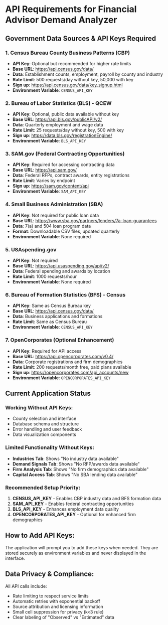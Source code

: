 # API Requirements for Financial Advisor Demand Analyzer

## Government Data Sources & API Keys Required

### 1. Census Bureau County Business Patterns (CBP)
- **API Key**: Optional but recommended for higher rate limits
- **Base URL**: https://api.census.gov/data/
- **Data**: Establishment counts, employment, payroll by county and industry
- **Rate Limit**: 500 requests/day without key, 50,000 with key
- **Sign up**: https://api.census.gov/data/key_signup.html
- **Environment Variable**: `CENSUS_API_KEY`

### 2. Bureau of Labor Statistics (BLS) - QCEW
- **API Key**: Optional, public data available without key
- **Base URL**: https://api.bls.gov/publicAPI/v2/
- **Data**: Quarterly employment and wage data
- **Rate Limit**: 25 requests/day without key, 500 with key
- **Sign up**: https://data.bls.gov/registrationEngine/
- **Environment Variable**: `BLS_API_KEY`

### 3. SAM.gov (Federal Contracting Opportunities)
- **API Key**: Required for accessing contracting data
- **Base URL**: https://api.sam.gov/
- **Data**: Federal RFPs, contract awards, entity registrations
- **Rate Limit**: Varies by endpoint
- **Sign up**: https://sam.gov/content/api
- **Environment Variable**: `SAM_API_KEY`

### 4. Small Business Administration (SBA)
- **API Key**: Not required for public loan data
- **Base URL**: https://www.sba.gov/partners/lenders/7a-loan-guarantees
- **Data**: 7(a) and 504 loan program data
- **Format**: Downloadable CSV files, updated quarterly
- **Environment Variable**: None required

### 5. USAspending.gov
- **API Key**: Not required
- **Base URL**: https://api.usaspending.gov/api/v2/
- **Data**: Federal spending and awards by location
- **Rate Limit**: 1000 requests/hour
- **Environment Variable**: None required

### 6. Bureau of Formation Statistics (BFS) - Census
- **API Key**: Same as Census Bureau key
- **Base URL**: https://api.census.gov/data/
- **Data**: Business applications and formations
- **Rate Limit**: Same as Census Bureau
- **Environment Variable**: `CENSUS_API_KEY`

### 7. OpenCorporates (Optional Enhancement)
- **API Key**: Required for API access
- **Base URL**: https://api.opencorporates.com/v0.4/
- **Data**: Corporate registrations and firm demographics
- **Rate Limit**: 200 requests/month free, paid plans available
- **Sign up**: https://opencorporates.com/api_accounts/new
- **Environment Variable**: `OPENCORPORATES_API_KEY`

## Current Application Status

### Working Without API Keys:
- County selection and interface
- Database schema and structure
- Error handling and user feedback
- Data visualization components

### Limited Functionality Without Keys:
- **Industries Tab**: Shows "No industry data available"
- **Demand Signals Tab**: Shows "No RFP/awards data available"  
- **Firm Analysis Tab**: Shows "No firm demographics data available"
- **Capital Access Tab**: Shows "No SBA lending data available"

### Recommended Setup Priority:
1. **CENSUS_API_KEY** - Enables CBP industry data and BFS formation data
2. **SAM_API_KEY** - Enables federal contracting opportunities
3. **BLS_API_KEY** - Enhances employment data quality
4. **OPENCORPORATES_API_KEY** - Optional for enhanced firm demographics

## How to Add API Keys:

The application will prompt you to add these keys when needed. They are stored securely as environment variables and never displayed in the interface.

## Data Privacy & Compliance:

All API calls include:
- Rate limiting to respect service limits
- Automatic retries with exponential backoff
- Source attribution and licensing information
- Small cell suppression for privacy (k<3 rule)
- Clear labeling of "Observed" vs "Estimated" data